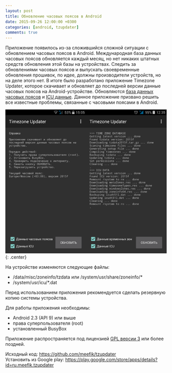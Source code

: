 ```yaml
---
layout: post
title: Обновление часовых поясов в Android
date: 2015-09-26 12:00:00 +0300
categories: [android, tzupdater]
comments: true
---
```


Приложение появилось из-за сложившийся сложной ситуации с обновлением часовых поясов в Android. Международная база данных часовых поясов обновляется каждый месяц, но нет никаких штатных средств обновления этой базы на устройствах. Следить за обновлениями часовых поясов и выпускать своевременные обновления прошивок, по идее, должны производители устройств, но на деле этого нет. В итоге было разработано приложение Timezone Updater, которое скачивает и обновляет до последней версии данные часовых поясов на Android-устройстве. Обновляются [база данных часовых поясов](http://www.iana.org/time-zones) и [ICU данные](http://site.icu-project.org). Данное приложение призвано решить все известные проблемы, связанные с часовыми поясами в Android.

![tzupdater](/assets/images/tzupdater.png "Timezone Updater"){: .center}

<!--more-->

На устройстве изменяются следующие файлы:

* /data/misc/zoneinfo/tzdata или /system/usr/share/zoneinfo/*
* /system/usr/icu/*.dat

Перед использованием приложения рекомендуется сделать резервную копию системы устройства.

Для работы приложения необходимы:

* Android 2.3 (API 9) или выше
* права суперпользователя (root)
* установленный BusyBox

Приложение распространяется под лицензией [GPL версии 3](http://www.gnu.org/licenses/) или более поздней.

Исходный код: <https://github.com/meefik/tzupdater>
<br>
Установить из Google play: <https://play.google.com/store/apps/details?id=ru.meefik.tzupdater>
